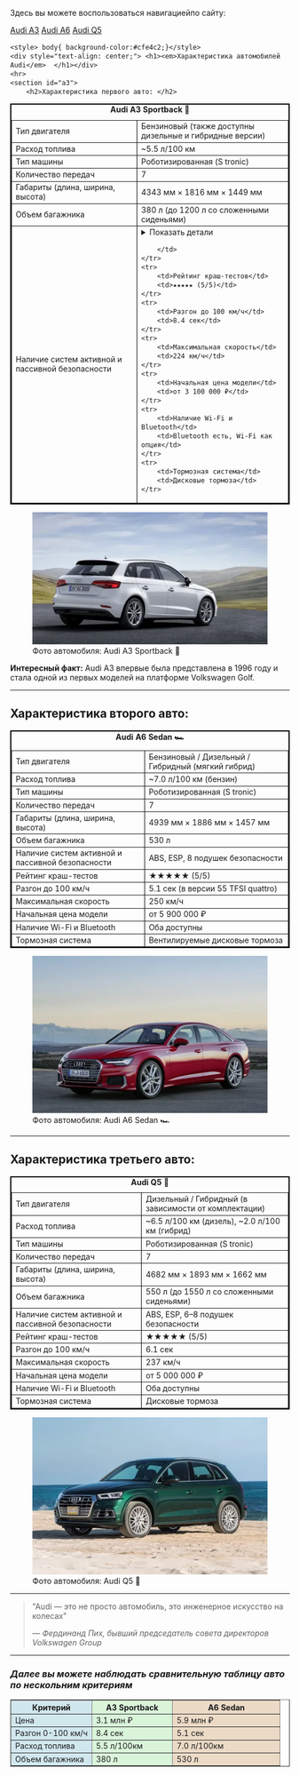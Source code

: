<!DOCTYPE html>
<html lang="ru">
<head>
  <title>Характеристика автомобилей Audi</title>
</head>
<body>
<p>Здесь вы можете воспользоваться навигациейпо сайту:</p>
<nav>
    <a href="#a3"> Audi A3</a>
    <a href="#a6"> Audi A6</a>
    <a href="#q5"> Audi Q5</a>
</nav>

    <style> body{ background-color:#cfe4c2;}</style>
    <div style="text-align: center;"> <h1><em>Характеристика автомобилей Audi</em>  </h1></div>
    <hr>
    <section id="a3">
        <h2>Характеристика первого авто: </h2>
<table align="center" "bgcolor="#D8BFD8" border="2" cellpadding="5" cellspacing="0" bordercolor="#000000">
 <caption><b>Audi A3 Sportback 🚗</b></caption>
 <tbody>
    <tr>
        <td>Тип двигателя</td>
        <td>Бензиновый (также доступны дизельные и гибридные версии)</td>
    </tr>
    <tr>
        <td>Расход топлива</td>
        <td>~5.5 л/100 км</td>
    </tr>
    <tr>
        <td>Тип машины</td>
        <td>Роботизированная (S tronic)</td>
    </tr>
    <tr>
        <td>Количество передач</td>
        <td>7</td>
    </tr>
    <tr>
        <td>Габариты (длина, ширина, высота)</td>
        <td>4343 мм × 1816 мм × 1449 мм</td>
    </tr>
    <tr>
        <td>Объем багажника</td>
        <td>380 л (до 1200 л со сложенными сиденьями)</td>
    </tr>
    <tr>
        <td>Наличие систем активной и пассивной безопасности</td>
        <td>
            <details>
                <summary>Показать детали</summary>
                ABS, ESP, до 6 подушек безопасности
                <p>ABS — это система, которая предотвращает блокировку колес при резком торможении или на скользкой дороге.</p>
                 ESP — это более сложная система, которая помогает предотвратить занос и потеру контроля над автомобилем. По сути, она использует ABS как один из своих инструментов.
            </details> 

        </td>
    </tr>
    <tr>
        <td>Рейтинг краш-тестов</td>
        <td>★★★★★ (5/5)</td>
    </tr>
    <tr>
        <td>Разгон до 100 км/ч</td>
        <td>8.4 сек</td>
    </tr>
    <tr>
        <td>Максимальная скорость</td>
        <td>224 км/ч</td>
    </tr>
    <tr>
        <td>Начальная цена модели</td>
        <td>от 3 100 000 ₽</td>
    </tr>
    <tr>
        <td>Наличие Wi-Fi и Bluetooth</td>
        <td>Bluetooth есть, Wi-Fi как опция</td>
    </tr>
    <tr>
        <td>Тормозная система</td>
        <td>Дисковые тормоза</td>
    </tr>
 </tbody>
 <p></p>
</table>
<p></p>
<figure>
  <img src="1.jpg" alt="Audi A3 Sportback 🚗">
  <figcaption>Фото автомобиля: Audi A3 Sportback 🚗</figcaption>
</figure>
 <aside><p><strong>Интересный факт:</strong> Audi A3 впервые была представлена в 1996 году и стала одной из первых моделей на платформе Volkswagen Golf.</p></aside>
</section>
 <hr>

 <section id="a6">
     <h2>Характеристика второго авто: </h2>
<table align="center" "bgcolor="#D8BFD8" border="2" cellpadding="5" cellspacing="0" bordercolor="#000000">
 <caption><b>Audi A6 Sedan 🏎</b></caption>
 <tbody>
    <tr>
        <td>Тип двигателя</td>
        <td>Бензиновый / Дизельный / Гибридный (мягкий гибрид)</td>
    </tr>
    <tr>
        <td>Расход топлива</td>
        <td>~7.0 л/100 км (бензин)</td>
    </tr>
    <tr>
        <td>Тип машины</td>
        <td>Роботизированная (S tronic)</td>
    </tr>
    <tr>
        <td>Количество передач</td>
        <td>7</td>
    </tr>
    <tr>
        <td>Габариты (длина, ширина, высота)</td>
        <td>4939 мм × 1886 мм × 1457 мм</td>
    </tr>
    <tr>
        <td>Объем багажника</td>
        <td>530 л</td>
    </tr>
    <tr>
        <td>Наличие систем активной и пассивной безопасности</td>
        <td>ABS, ESP, 8 подушек безопасности</td>
    </tr>
    <tr>
        <td>Рейтинг краш-тестов</td>
        <td>★★★★★ (5/5)</td>
    </tr>
    <tr>
        <td>Разгон до 100 км/ч</td>
        <td>5.1 сек (в версии 55 TFSI quattro)</td>
    </tr>
    <tr>
        <td>Максимальная скорость</td>
        <td>250 км/ч</td>
    </tr>
    <tr>
        <td>Начальная цена модели</td>
        <td>от 5 900 000 ₽</td>
    </tr>
    <tr>
        <td>Наличие Wi-Fi и Bluetooth</td>
        <td>Оба доступны</td>
    </tr>
    <tr>
        <td>Тормозная система</td>
        <td>Вентилируемые дисковые тормоза</td>
    </tr>
 </tbody>
</table>
<p></p>
<figure>
  <img src="2.jpg" alt="Audi A6 Sedan 🏎">
  <figcaption>Фото автомобиля: Audi A6 Sedan 🏎</figcaption>
</figure>
</section>

<hr>
<section id="q5">
     <h2>Характеристика третьего авто: </h2>
<table align="center" "bgcolor="#D8BFD8" border="2" cellpadding="5" cellspacing="0" bordercolor="#000000">
 <caption><b>Audi Q5 🚙</b></caption>
 <tbody>
    <tr>
        <td>Тип двигателя</td>
        <td>Дизельный / Гибридный (в зависимости от комплектации)</td>
    </tr>
    <tr>
        <td>Расход топлива</td>
        <td>~6.5 л/100 км (дизель), ~2.0 л/100 км (гибрид)</td>
    </tr>
    <tr>
        <td>Тип машины</td>
        <td>Роботизированная (S tronic)</td>
    </tr>
    <tr>
        <td>Количество передач</td>
        <td>7</td>
    </tr>
    <tr>
        <td>Габариты (длина, ширина, высота)</td>
        <td>4682 мм × 1893 мм × 1662 мм</td>
    </tr>
    <tr>
        <td>Объем багажника</td>
        <td>550 л (до 1550 л со сложенными сиденьями)</td>
    </tr>
    <tr>
        <td>Наличие систем активной и пассивной безопасности</td>
        <td>ABS, ESP, 6–8 подушек безопасности</td>   
    </tr>
    <tr>
        <td>Рейтинг краш-тестов</td>
        <td>★★★★★ (5/5)</td>
    </tr>
    <tr>
        <td>Разгон до 100 км/ч</td>
        <td>6.1 сек</td>
    </tr>
    <tr>
        <td>Максимальная скорость</td>
        <td>237 км/ч</td>
    </tr>
    <tr>
        <td>Начальная цена модели</td>
        <td>от 5 000 000 ₽</td>
    </tr>
    <tr>
        <td>Наличие Wi-Fi и Bluetooth</td>
        <td>Оба доступны</td>
    </tr>
    <tr>
        <td>Тормозная система</td>
        <td>Дисковые тормоза</td>
    </tr>
 </tbody>
</table>
<p></p>
<figure>
  <img src="3.jpg" alt="Audi Q5 🚙">
  <figcaption>Фото автомобиля: Audi Q5 🚙</figcaption>
</figure>
<p></p>
</section>
<hr>
<blockquote>
    <p>"Audi — это не просто автомобиль, это инженерное искусство на колесах"</p>
    <cite>— Фердинанд Пих, бывший председатель совета директоров Volkswagen Group</cite>
</blockquote>
<hr>
<h3><b><em>Далее вы можете наблюдать сравнительную таблицу авто по нескольним критериям</em></b></h3>
<p></p>
<table border="1" cellpadding="8" style="width: 100%; border-collapse: collapse;">
    <colgroup>
        <col style="background-color: #d1e7ee; width: 30%;">
        <col style="background-color: #daf4da; width: 30%;">
        <col style="background-color: #ebdac6; width: 40%;">
    </colgroup>
    <thead>
        <tr>
            <th>Критерий</th>
            <th>A3 Sportback</th>
            <th>A6 Sedan</th>
        </tr>
    </thead>
    <tbody>
        <tr>
            <td>Цена</td>
            <td>3.1 млн ₽</td>
            <td>5.9 млн ₽</td>
        </tr>
        <tr>
            <td>Разгон 0-100 км/ч</td>
            <td>8.4 сек</td>
            <td>5.1 сек</td>
        </tr>
        <tr>
            <td>Расход топлива</td>
            <td>5.5 л/100км</td>
            <td>7.0 л/100км</td>
        </tr>
        <tr>
            <td>Объем багажника</td>
            <td>380 л</td>
            <td>530 л</td>
        </tr>
    </tbody>
</table>
</body>

